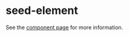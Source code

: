 seed-element
================

See the [component page](http://addyosmani.github.io/my-tabs) for more information.

